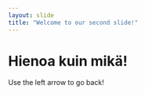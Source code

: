 ```yaml
---
layout: slide
title: "Welcome to our second slide!"
---
```

<h1>Hienoa kuin mikä!</h1>
Use the left arrow to go back!

